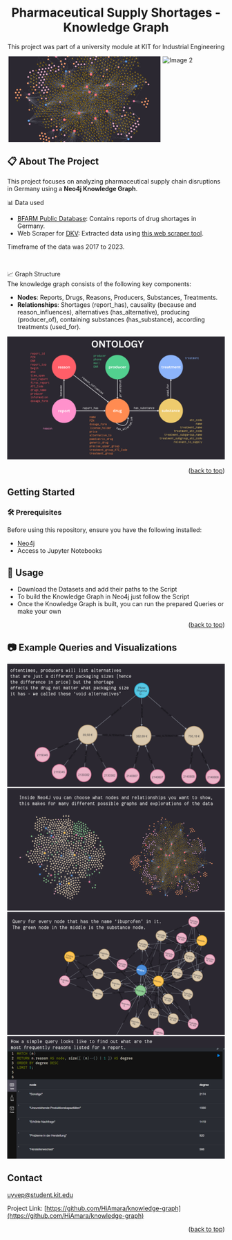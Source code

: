 <a id="readme-top"></a>
<div align="center">

  <h1 align="center">Pharmaceutical Supply Shortages - Knowledge Graph</h1>

  <p align="center">
    This project was part of a university module at KIT for Industrial Engineering
  </p>
</div>

<div style="display: flex; justify-content: space-around;">
  <img src="photos/sample_knowledge_graph.png" alt="Image 1" style="width: 70%;">
  <img src="photos/poster.png" alt="Image 2" style="width: 28%;">
</div>

<!-- ABOUT THE PROJECT -->
## 📋 About The Project
This project focuses on analyzing pharmaceutical supply chain disruptions in Germany using a **Neo4j Knowledge Graph**.

📊 Data used
* [BFARM Public Database](https://anwendungen.pharmnet-bund.de/lieferengpassmeldungen/faces/public/meldungen.xhtml): Contains reports of drug shortages in Germany.
* Web Scraper for [DKV](dkv.com): Extracted data using [this web scraper tool](https://github.com/HiAmara/webscraper-for-teamprojekt).

Timeframe of the data was 2017 to 2023.

<br>

📈 Graph Structure <br>
The knowledge graph consists of the following key components:
* **Nodes**: Reports, Drugs, Reasons, Producers, Substances, Treatments.
* **Relationships**: Shortages (report_has), causality (because and reason_influences), alternatives (has_alternative), producing (producer_of), containing substances (has_substance), according treatments (used_for).

![Ontology](photos/ontology_graph.png)

<p align="right">(<a href="#readme-top">back to top</a>)</p>


<!-- GETTING STARTED -->
## Getting Started



### 🛠️ Prerequisites

Before using this repository, ensure you have the following installed:
* [Neo4j](https://neo4j.com/)
* Access to Jupyter Notebooks

<!-- USAGE EXAMPLES -->
## 🔧 Usage
* Download the Datasets and add their paths to the Script
* To build the Knowledge Graph in Neo4j just follow the Script
* Once the Knowledge Graph is built, you can run the prepared Queries or make your own

<p align="right">(<a href="#readme-top">back to top</a>)</p>



<!-- ROADMAP -->
## 📷 Example Queries and Visualizations
![void alternatives](photos/void_alternatives.png)
![exploration](photos/exploration.png)
![ibuprofen](photos/ibuprofen.png)
![top 5 reasons](photos/top_5_reasons.png)

<!-- CONTACT -->
## Contact

uyvep@student.kit.edu

Project Link: [https://github.com/HiAmara/knowledge-graph](https://github.com/HiAmara/knowledge-graph)

<p align="right">(<a href="#readme-top">back to top</a>)</p>

